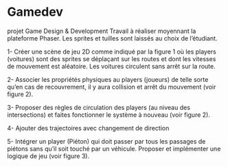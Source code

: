 # Gamedev
projet Game Design &amp; Development
Travail à réaliser moyennant la plateforme Phaser. Les sprites et tuilles sont laissés au
choix de l’étudiant.


1- Créer une scène de jeu 2D comme indiqué par la figure 1 où les players (voitures) sont des sprites se déplaçant sur les routes et dont les vitesses de mouvement est aléatoire. Les voitures circulent sans arrêt sur la route.


2- Associer les propriétés physiques au players (joueurs) de telle sorte qu’en cas de
recouvrement, il y aura collision et arrêt du mouvement (voir figure 2).


3- Proposer des règles de circulation des players (au niveau des intersections) et faites fonctionner le système à nouveau (voir figure 2).


4- Ajouter des trajectoires avec changement de direction


5- Intégrer un player (Piéton) qui doit passer par tous les passages de piétons sans qu’il soit touché par un véhicule. Proposer et implémenter une logique de jeu (voir figure 3).
